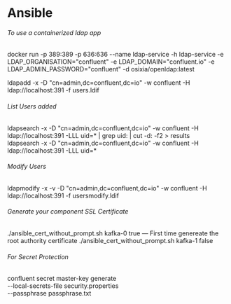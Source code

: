 # Ansible

###### To use a containerized ldap app
docker run -p 389:389 -p 636:636 --name ldap-service -h ldap-service -e LDAP_ORGANISATION="confluent" -e LDAP_DOMAIN="confluent.io" -e LDAP_ADMIN_PASSWORD="confluent" -d osixia/openldap:latest

ldapadd -x -D "cn=admin,dc=confluent,dc=io" -w confluent -H ldap://localhost:391 -f users.ldif

###### List Users added
ldapsearch -x -D "cn=admin,dc=confluent,dc=io" -w confluent -H ldap://localhost:391 -LLL uid=* | grep uid: | cut -d: -f2 > results <br>
ldapsearch -x -D "cn=admin,dc=confluent,dc=io" -w confluent -H ldap://localhost:391 -LLL uid=*

###### Modify Users
ldapmodify -x -v -D "cn=admin,dc=confluent,dc=io" -w confluent -H ldap://localhost:391 -f usersmodify.ldif

###### Generate your component SSL Certificate
./ansible_cert_without_prompt.sh kafka-0 true — First time genereate the root authority certificate
 ./ansible_cert_without_prompt.sh kafka-1 false

###### For Secret Protection 
confluent secret master-key generate \
--local-secrets-file security.properties  \
--passphrase passphrase.txt
